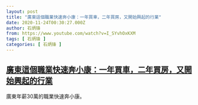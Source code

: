 ```yaml
---
layout: post
title: "廣東這個職業快速奔小康：一年買車，二年買房，又開始興起的行業"
date: 2020-11-24T00:30:27.000Z
author: 石炳锋
from: https://www.youtube.com/watch?v=I_SYvhOxKXM
tags: [ 石炳锋 ]
categories: [ 石炳锋 ]
---
```

<!--1606177827000-->
[廣東這個職業快速奔小康：一年買車，二年買房，又開始興起的行業](https://www.youtube.com/watch?v=I_SYvhOxKXM)
------

<div>
廣東年薪30萬的職業快速奔小康。
</div>
